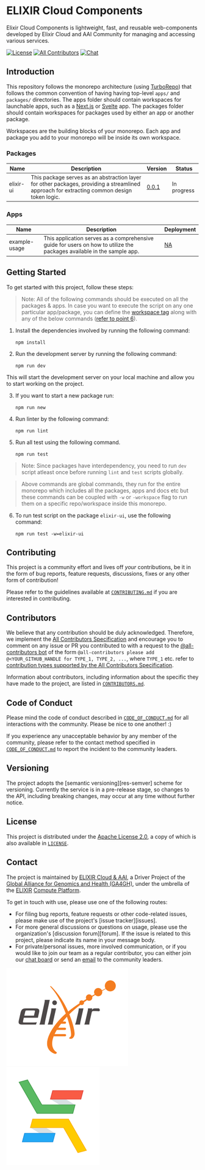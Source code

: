 # ELIXIR Cloud Components

Elixir Cloud Components is lightweight, fast, and reusable web-components developed by Elixir Cloud and AAI Community for managing and accessing various services.

<!-- ALL-CONTRIBUTORS-BADGE:START - Do not remove or modify this section -->

[badge-all-contributors-image]: https://img.shields.io/badge/all_contributors-1-orange.svg?style=flat-square&color=%23F6DA80%20

<!-- ALL-CONTRIBUTORS-BADGE:END -->

[![License][badge-license-image]][badge-license-url]
[![All Contributors][badge-all-contributors-image]][contributors]
[![Chat][badge-chat-image]][badge-chat-url]

## Introduction

This repository follows the monorepo architecture (using [TurboRepo](https://turbo.build/repo)) that follows the common convention of having having top-level `apps/` and `packages/` directories. 
The apps folder should contain workspaces for launchable apps, such as a [Next.js](https://nextjs.org/) or [Svelte](https://svelte.dev/) app.
The packages folder should contain workspaces for packages used by either an app or another package.

Workspaces are the building blocks of your monorepo. Each app and package you add to your monorepo will be inside its own workspace. 

### Packages

| Name      | Description                                                                                                                                | Version   | Status      |
| --------- | ------------------------------------------------------------------------------------------------------------------------------------------ | --------- | ----------- |
| elixir-ui | This package serves as an abstraction layer for other packages, providing a streamlined approach for extracting common design token logic. | [0.0.1]() | In progress |

### Apps

| Name          | Description                                                                                                            | Deployment |
| ------------- | ---------------------------------------------------------------------------------------------------------------------- | ---------- |
| example-usage | This application serves as a comprehensive guide for users on how to utilize the packages available in the sample app. | [NA]()     |

## Getting Started

To get started with this project, follow these steps:

> Note: All of the following commands should be executed on all the packages & apps. In case you want to execute the script on any one particular app/package, you can define the [workspace tag](https://turbo.build/repo/docs/handbook/package-installation#addingremovingupgrading-packages) along with any of the below commands ([refer to point 6](#point-6)).

1. Install the dependencies involved by running the following command:

   ```
   npm install
   ```

2. Run the development server by running the following command:
   
   ```
   npm run dev
   ```

This will start the development server on your local machine and allow you to start working on the project.

3. If you want to start a new package run:

   ```
   npm run new
   ```
4. Run linter by the following command:
   
   ```
   npm run lint
   ```

5. Run all test using the following command.

   ```
   npm run test
   ``` 
> Note: Since packages have interdependency, you need to run `dev` script atleast once before running `lint` and `test` scripts globally.

<a id="point-6"></a>

>Above commands are global commands, they run for the entire monorepo which includes all the packages, apps and docs etc but these commands can be coupled with `-w` or `-workspace` flag to run them on a specific repo/workspace inside this monorepo.
6. To run test script on the package `elixir-ui`, use the following command:
    
   ```
   npm run test -w=elixir-ui
   ```

## Contributing

This project is a community effort and lives off _your_ contributions, be it in
the form of bug reports, feature requests, discussions, fixes or any other form
of contribution!

Please refer to the guidelines available at [`CONTRIBUTING.md`][contributing] if
you are interested in contributing.

## Contributors

We believe that any contribution should be duly acknowledged. Therefore, we
implement the [All Contributors Specification][all-contributors] and encourage
you to comment on any issue or PR you contributed to with a request to the
[@all-contributors bot][all-contributors-bot] of the form `@all-contributors
please add @<YOUR_GITHUB_HANDLE for TYPE_1, TYPE_2, ...`, where `TYPE_1` etc.
refer to [contribution types supported by the All Contributors
Specification][all-contributors-types].

Information about contributors, including information about the specific they
have made to the project, are listed in [`CONTRIBUTORS.md`][contributors].

## Code of Conduct

Please mind the code of conduct described in
[`CODE_OF_CONDUCT.md`][code-of-conduct] for all interactions with the community.
Please be nice to one another! :)

If you experience any unacceptable behavior by any member of the community,
please refer to the contact method specified in
[`CODE_OF_CONDUCT.md`][code-of-conduct] to report the incident to the community
leaders.

## Versioning

The project adopts the [semantic versioning][res-semver] scheme for versioning.
Currently the service is in a pre-release stage, so changes to the API,
including breaking changes, may occur at any time without further notice.

## License

This project is distributed under the [Apache License 2.0][badge-license-url], a
copy of which is also available in [`LICENSE`][license].

## Contact

The project is maintained by [ELIXIR Cloud & AAI][elixir-cloud-aai], a Driver
Project of the [Global Alliance for Genomics and Health (GA4GH)][ga4gh], under
the umbrella of the [ELIXIR][elixir] [Compute Platform][elixir-compute].

To get in touch with use, please use one of the following routes:

- For filing bug reports, feature requests or other code-related issues, please
  make use of the project's [issue tracker][issues].
- For more general discussions or questions on usage, please use the
  organization's [discussion forum][forum]. If the issue is related to this
  project, please indicate its name in your message body.
- For private/personal issues, more involved communication, or if you would
  like to join our team as a regular contributor, you can either join our
  [chat board][badge-chat-url] or send an [email][email] to the community
  leaders.

[![logo-elixir][logo-elixir]][elixir]
[![logo-elixir-cloud-aai][logo-elixir-cloud-aai]][elixir-cloud-aai]

[all-contributors]: https://allcontributors.org/docs/en/specification
[all-contributors-bot]: https://allcontributors.org/docs/en/bot/overview
[all-contributors-types]: https://allcontributors.org/docs/en/emoji-key
[badge-license-image]: https://img.shields.io/badge/license-Apache%202.0-blue.svg
[badge-license-url]: http://www.apache.org/licenses/LICENSE-2.0
[badge-chat-image]: https://img.shields.io/static/v1?label=chat&message=Slack&color=ff6994
[badge-chat-url]: https://join.slack.com/t/elixir-cloud/shared_invite/enQtNzA3NTQ5Mzg2NjQ3LTZjZGI1OGQ5ZTRiOTRkY2ExMGUxNmQyODAxMDdjM2EyZDQ1YWM0ZGFjOTJhNzg5NjE0YmJiZTZhZDVhOWE4MWM
[email]: alexander.kanitz@alumni.ethz.ch
[code-of-conduct]: CODE_OF_CONDUCT.md
[contributing]: CONTRIBUTING.md
[contributors]: CONTRIBUTORS.md
[elixir]: https://elixir-europe.org/
[elixir-cloud-aai]: https://elixir-cloud.dcc.sib.swiss/
[elixir-compute]: https://elixir-europe.org/platforms/compute
[ga4gh]: https://ga4gh.org/
[license]: LICENSE
[logo-elixir]: images/logo-elixir.svg
[logo-elixir-cloud-aai]: images/logo-elixir-cloud-aai.svg
